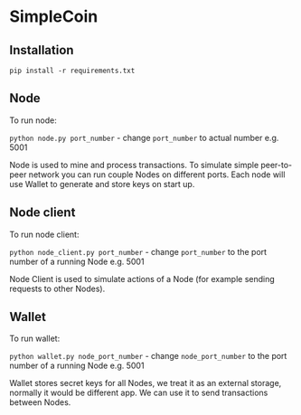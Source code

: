 # SimpleCoin

## Installation

`pip install -r requirements.txt`

## Node

To run node:

`python node.py port_number` - change `port_number` to actual number e.g. 5001

Node is used to mine and process transactions. To simulate simple peer-to-peer network you can run couple Nodes on different ports.
Each node will use Wallet to generate and store keys on start up.

## Node client

To run node client:

`python node_client.py port_number` - change `port_number` to the port number of a running Node e.g. 5001

Node Client is used to simulate actions of a Node (for example sending requests to other Nodes).

## Wallet

To run wallet:

`python wallet.py node_port_number` - change `node_port_number` to the port number of a running Node e.g. 5001

Wallet stores secret keys for all Nodes, we treat it as an external storage, normally it would be different app.
We can use it to send transactions between Nodes.
